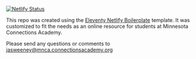 [![Netlify Status](https://api.netlify.com/api/v1/badges/bbf28a84-4bdb-407b-a2fa-32628d27fa3d/deploy-status)](https://app.netlify.com/sites/eleventy-netlify-boilerplate/deploys)

This repo was created using the [Eleventy Netlify Boilerplate](https://github.com/danurbanowicz/eleventy-netlify-boilerplate) template. It was customized to fit the needs as an online resource for students at Minnesota Connections Academy.

Please send any questions or comments to jasweeney@mnca.connectionsacademy.org

